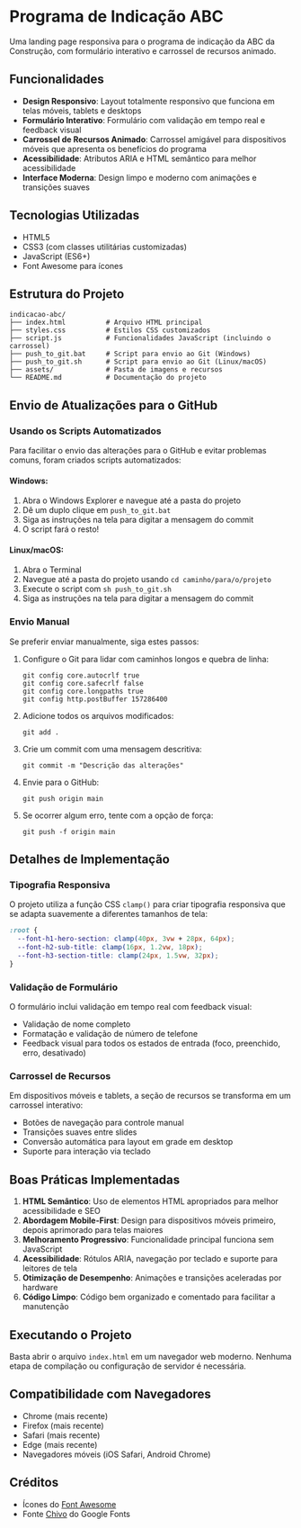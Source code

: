 # Programa de Indicação ABC

Uma landing page responsiva para o programa de indicação da ABC da Construção, com formulário interativo e carrossel de recursos animado.

## Funcionalidades

- **Design Responsivo**: Layout totalmente responsivo que funciona em telas móveis, tablets e desktops
- **Formulário Interativo**: Formulário com validação em tempo real e feedback visual
- **Carrossel de Recursos Animado**: Carrossel amigável para dispositivos móveis que apresenta os benefícios do programa
- **Acessibilidade**: Atributos ARIA e HTML semântico para melhor acessibilidade
- **Interface Moderna**: Design limpo e moderno com animações e transições suaves

## Tecnologias Utilizadas

- HTML5
- CSS3 (com classes utilitárias customizadas)
- JavaScript (ES6+)
- Font Awesome para ícones

## Estrutura do Projeto

```
indicacao-abc/
├── index.html          # Arquivo HTML principal
├── styles.css          # Estilos CSS customizados
├── script.js           # Funcionalidades JavaScript (incluindo o carrossel)
├── push_to_git.bat     # Script para envio ao Git (Windows)
├── push_to_git.sh      # Script para envio ao Git (Linux/macOS)
├── assets/             # Pasta de imagens e recursos
└── README.md           # Documentação do projeto
```

## Envio de Atualizações para o GitHub

### Usando os Scripts Automatizados

Para facilitar o envio das alterações para o GitHub e evitar problemas comuns, foram criados scripts automatizados:

#### Windows:

1. Abra o Windows Explorer e navegue até a pasta do projeto
2. Dê um duplo clique em `push_to_git.bat`
3. Siga as instruções na tela para digitar a mensagem do commit
4. O script fará o resto!

#### Linux/macOS:

1. Abra o Terminal
2. Navegue até a pasta do projeto usando `cd caminho/para/o/projeto`
3. Execute o script com `sh push_to_git.sh`
4. Siga as instruções na tela para digitar a mensagem do commit

### Envio Manual

Se preferir enviar manualmente, siga estes passos:

1. Configure o Git para lidar com caminhos longos e quebra de linha:

   ```
   git config core.autocrlf true
   git config core.safecrlf false
   git config core.longpaths true
   git config http.postBuffer 157286400
   ```

2. Adicione todos os arquivos modificados:

   ```
   git add .
   ```

3. Crie um commit com uma mensagem descritiva:

   ```
   git commit -m "Descrição das alterações"
   ```

4. Envie para o GitHub:

   ```
   git push origin main
   ```

5. Se ocorrer algum erro, tente com a opção de força:
   ```
   git push -f origin main
   ```

## Detalhes de Implementação

### Tipografia Responsiva

O projeto utiliza a função CSS `clamp()` para criar tipografia responsiva que se adapta suavemente a diferentes tamanhos de tela:

```css
:root {
  --font-h1-hero-section: clamp(40px, 3vw + 28px, 64px);
  --font-h2-sub-title: clamp(16px, 1.2vw, 18px);
  --font-h3-section-title: clamp(24px, 1.5vw, 32px);
}
```

### Validação de Formulário

O formulário inclui validação em tempo real com feedback visual:

- Validação de nome completo
- Formatação e validação de número de telefone
- Feedback visual para todos os estados de entrada (foco, preenchido, erro, desativado)

### Carrossel de Recursos

Em dispositivos móveis e tablets, a seção de recursos se transforma em um carrossel interativo:

- Botões de navegação para controle manual
- Transições suaves entre slides
- Conversão automática para layout em grade em desktop
- Suporte para interação via teclado

## Boas Práticas Implementadas

1. **HTML Semântico**: Uso de elementos HTML apropriados para melhor acessibilidade e SEO
2. **Abordagem Mobile-First**: Design para dispositivos móveis primeiro, depois aprimorado para telas maiores
3. **Melhoramento Progressivo**: Funcionalidade principal funciona sem JavaScript
4. **Acessibilidade**: Rótulos ARIA, navegação por teclado e suporte para leitores de tela
5. **Otimização de Desempenho**: Animações e transições aceleradas por hardware
6. **Código Limpo**: Código bem organizado e comentado para facilitar a manutenção

## Executando o Projeto

Basta abrir o arquivo `index.html` em um navegador web moderno. Nenhuma etapa de compilação ou configuração de servidor é necessária.

## Compatibilidade com Navegadores

- Chrome (mais recente)
- Firefox (mais recente)
- Safari (mais recente)
- Edge (mais recente)
- Navegadores móveis (iOS Safari, Android Chrome)

## Créditos

- Ícones do [Font Awesome](https://fontawesome.com)
- Fonte [Chivo](https://fonts.google.com/specimen/Chivo) do Google Fonts
